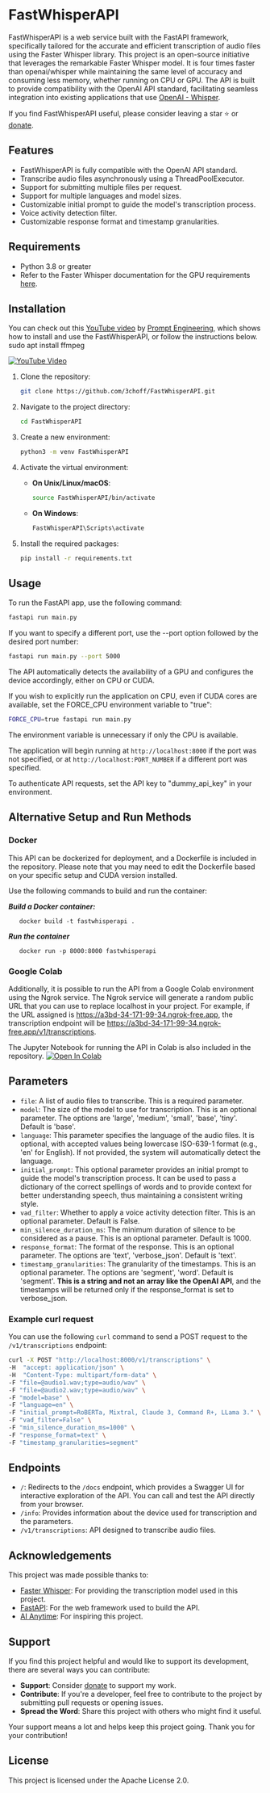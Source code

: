 # FastWhisperAPI

FastWhisperAPI is a web service built with the FastAPI framework, specifically tailored for the accurate and efficient transcription of audio files using the Faster Whisper library.
This project is an open-source initiative that leverages the remarkable Faster Whisper model. It is four times faster than openai/whisper while maintaining the same level of accuracy and consuming less memory, whether running on CPU or GPU. The API is built to provide compatibility with the OpenAI API standard, facilitating seamless integration into existing applications that use [OpenAI - Whisper](https://platform.openai.com/docs/api-reference/making-requests).

If you find FastWhisperAPI useful, please consider leaving a star ⭐ or [donate](https://ko-fi.com/3choff).

## Features
- FastWhisperAPI is fully compatible with the OpenAI API standard.
- Transcribe audio files asynchronously using a ThreadPoolExecutor.
- Support for submitting multiple files per request.
- Support for multiple languages and model sizes.
- Customizable initial prompt to guide the model's transcription process.
- Voice activity detection filter.
- Customizable response format and timestamp granularities.

## Requirements
- Python 3.8 or greater
- Refer to the Faster Whisper documentation for the GPU requirements [here](https://github.com/SYSTRAN/faster-whisper/blob/master/README.md).

## Installation
You can check out this [YouTube video](https://youtu.be/xu-8hLOAI94?t=176) by [Prompt Engineering](https://www.youtube.com/@engineerprompt), which shows how to install and use the FastWhisperAPI, or follow the instructions below.
sudo apt install ffmpeg

[![YouTube Video](./images/thumbnail.png)](https://www.youtube.com/watch?v=xu-8hLOAI94&t=176)

1. Clone the repository:
    ```bash
    git clone https://github.com/3choff/FastWhisperAPI.git
    ```

2. Navigate to the project directory:
    ```bash
    cd FastWhisperAPI
    ```

3. Create a new environment:
    ```bash
    python3 -m venv FastWhisperAPI
    ```

4. Activate the virtual environment:

   - **On Unix/Linux/macOS**:
     ```bash
     source FastWhisperAPI/bin/activate
     ```

   - **On Windows**:
     ```bash
     FastWhisperAPI\Scripts\activate
     ```

5. Install the required packages:
    ```bash
    pip install -r requirements.txt
    ```


## Usage

To run the FastAPI app, use the following command:

```bash
fastapi run main.py
```

If you want to specify a different port, use the --port option followed by the desired port number:

```bash
fastapi run main.py --port 5000
```

The API automatically detects the availability of a GPU and configures the device accordingly, either on CPU or CUDA.

If you wish to explicitly run the application on CPU, even if CUDA cores are available, set the FORCE_CPU environment variable to "true":

```bash
FORCE_CPU=true fastapi run main.py
```
The environment variable is unnecessary if only the CPU is available.

The application will begin running at `http://localhost:8000` if the port was not specified, or at `http://localhost:PORT_NUMBER` if a different port was specified.

To authenticate API requests, set the API key to "dummy_api_key" in your environment.

## Alternative Setup and Run Methods

### Docker

This API can be dockerized for deployment, and a Dockerfile is included in the repository. Please note that you may need to edit the Dockerfile based on your specific setup and CUDA version installed.

Use the following commands to build and run the container:

***Build a Docker container:***
   ```shell
      docker build -t fastwhisperapi .
   ```
***Run the container***
   ```shell
      docker run -p 8000:8000 fastwhisperapi
   ```
### Google Colab

Additionally, it is possible to run the API from a Google Colab environment using the Ngrok service. The Ngrok service will generate a random public URL that you can use to replace localhost in your project. For example, if the URL assigned is https://a3bd-34-171-99-34.ngrok-free.app, the transcription endpoint will be https://a3bd-34-171-99-34.ngrok-free.app/v1/transcriptions.

The Jupyter Notebook for running the API in Colab is also included in the repository. [![Open In Colab](https://colab.research.google.com/assets/colab-badge.svg)](https://github.com/3choff/FastWhisperAPI/blob/main/FastWhisperAPI_notebook.ipynb)


## Parameters

- `file`: A list of audio files to transcribe. This is a required parameter.
- `model`: The size of the model to use for transcription. This is an optional parameter. The options are 'large', 'medium', 'small', 'base', 'tiny'. Default is 'base'.
- `language`: This parameter specifies the language of the audio files. It is optional, with accepted values being lowercase ISO-639-1 format (e.g., 'en' for English). If not provided, the system will automatically detect the language.
- `initial_prompt`: This optional parameter provides an initial prompt to guide the model's transcription process. It can be used to pass a dictionary of the correct spellings of words and to provide context for better understanding speech, thus maintaining a consistent writing style.
- `vad_filter`: Whether to apply a voice activity detection filter. This is an optional parameter. Default is False.
- `min_silence_duration_ms`: The minimum duration of silence to be considered as a pause. This is an optional parameter. Default is 1000.
- `response_format`: The format of the response. This is an optional parameter. The options are 'text', 'verbose_json'. Default is 'text'.
- `timestamp_granularities`: The granularity of the timestamps. This is an optional parameter. The options are 'segment', 'word'. Default is 'segment'. **This is a string and not an array like the OpenAI API**, and the timestamps will be returned only if the response_format is set to verbose_json.

### Example curl request

You can use the following `curl` command to send a POST request to the `/v1/transcriptions` endpoint:

```bash
curl -X POST "http://localhost:8000/v1/transcriptions" \
-H  "accept: application/json" \
-H  "Content-Type: multipart/form-data" \
-F "file=@audio1.wav;type=audio/wav" \
-F "file=@audio2.wav;type=audio/wav" \
-F "model=base" \
-F "language=en" \
-F "initial_prompt=RoBERTa, Mixtral, Claude 3, Command R+, LLama 3." \
-F "vad_filter=False" \
-F "min_silence_duration_ms=1000" \
-F "response_format=text" \
-F "timestamp_granularities=segment"
```
## Endpoints

- `/`: Redirects to the `/docs` endpoint, which provides a Swagger UI for interactive exploration of the API. You can call and test the API directly from your browser.
- `/info`: Provides information about the device used for transcription and the parameters.
- `/v1/transcriptions`: API designed to transcribe audio files.

## Acknowledgements

This project was made possible thanks to:

- [Faster Whisper](https://github.com/SYSTRAN/faster-whisper): For providing the transcription model used in this project.
- [FastAPI](https://github.com/tiangolo/fastapi): For the web framework used to build the API.
- [AI Anytime](https://www.youtube.com/watch?v=NU406wZz1eU): For inspiring this project.

## Support

If you find this project helpful and would like to support its development, there are several ways you can contribute:

- **Support**: Consider [donate](https://ko-fi.com/3choff) to support my work.
- **Contribute**: If you're a developer, feel free to contribute to the project by submitting pull requests or opening issues.
- **Spread the Word**: Share this project with others who might find it useful.

Your support means a lot and helps keep this project going. Thank you for your contribution!

## License

This project is licensed under the Apache License 2.0.
